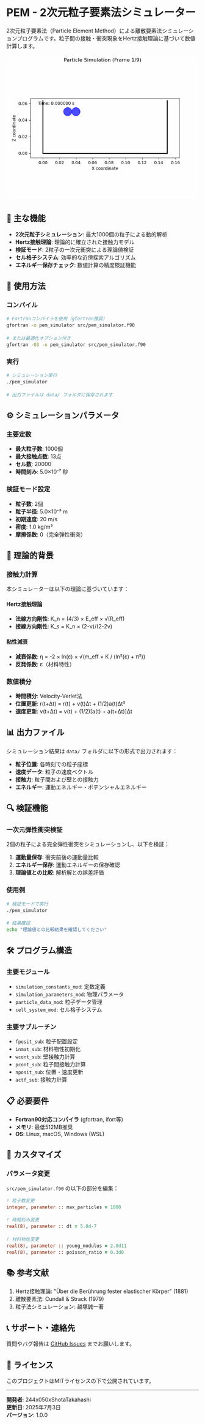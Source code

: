 # PEM - 2次元粒子要素法シミュレーター

2次元粒子要素法（Particle Element Method）による離散要素法シミュレーションプログラムです。粒子間の接触・衝突現象をHertz接触理論に基づいて数値計算します。

![PEM Animation](pem_animation.gif)

## 🔬 主な機能

- **2次元粒子シミュレーション**: 最大1000個の粒子による動的解析
- **Hertz接触理論**: 理論的に確立された接触力モデル
- **検証モード**: 2粒子の一次元衝突による理論値検証
- **セル格子システム**: 効率的な近傍探索アルゴリズム
- **エネルギー保存チェック**: 数値計算の精度検証機能

## 🚀 使用方法

### コンパイル
```bash
# Fortranコンパイラを使用（gfortran推奨）
gfortran -o pem_simulator src/pem_simulator.f90

# または最適化オプション付き
gfortran -O3 -o pem_simulator src/pem_simulator.f90
```

### 実行
```bash
# シミュレーション実行
./pem_simulator

# 出力ファイルは data/ フォルダに保存されます
```

## ⚙️ シミュレーションパラメータ

### 主要定数
- **最大粒子数**: 1000個
- **最大接触点数**: 13点
- **セル数**: 20000
- **時間刻み**: 5.0×10⁻⁷ 秒

### 検証モード設定
- **粒子数**: 2個
- **粒子半径**: 5.0×10⁻³ m
- **初期速度**: 20 m/s
- **密度**: 1.0 kg/m³
- **摩擦係数**: 0（完全弾性衝突）

## 🧮 理論的背景

### 接触力計算
本シミュレーターは以下の理論に基づいています：

#### Hertz接触理論
- **法線方向剛性**: K_n = (4/3) × E_eff × √(R_eff)
- **接線方向剛性**: K_s = K_n × (2-ν)/(2-2ν)

#### 粘性減衰
- **減衰係数**: η = -2 × ln(ε) × √(m_eff × K / (ln²(ε) + π²))
- **反発係数**: ε（材料特性）

### 数値積分
- **時間積分**: Velocity-Verlet法
- **位置更新**: r(t+Δt) = r(t) + v(t)Δt + (1/2)a(t)Δt²
- **速度更新**: v(t+Δt) = v(t) + (1/2)[a(t) + a(t+Δt)]Δt

## 📊 出力ファイル

シミュレーション結果は `data/` フォルダに以下の形式で出力されます：

- **粒子位置**: 各時刻での粒子座標
- **速度データ**: 粒子の速度ベクトル
- **接触力**: 粒子間および壁との接触力
- **エネルギー**: 運動エネルギー・ポテンシャルエネルギー

## 🔍 検証機能

### 一次元弾性衝突検証
2個の粒子による完全弾性衝突をシミュレーションし、以下を検証：

1. **運動量保存**: 衝突前後の運動量比較
2. **エネルギー保存**: 運動エネルギーの保存確認
3. **理論値との比較**: 解析解との誤差評価

### 使用例
```bash
# 検証モードで実行
./pem_simulator

# 結果確認
echo "理論値との比較結果を確認してください"
```

## 🛠️ プログラム構造

### 主要モジュール
- `simulation_constants_mod`: 定数定義
- `simulation_parameters_mod`: 物理パラメータ
- `particle_data_mod`: 粒子データ管理
- `cell_system_mod`: セル格子システム

### 主要サブルーチン
- `fposit_sub`: 粒子配置設定
- `inmat_sub`: 材料物性初期化
- `wcont_sub`: 壁接触力計算
- `pcont_sub`: 粒子間接触力計算
- `nposit_sub`: 位置・速度更新
- `actf_sub`: 接触力計算

## 📋 必要要件

- **Fortran90対応コンパイラ** (gfortran, ifort等)
- **メモリ**: 最低512MB推奨
- **OS**: Linux, macOS, Windows (WSL)

## 🔧 カスタマイズ

### パラメータ変更
`src/pem_simulator.f90` の以下の部分を編集：

```fortran
! 粒子数変更
integer, parameter :: max_particles = 1000

! 時間刻み変更
real(8), parameter :: dt = 5.0d-7

! 材料物性変更
real(8), parameter :: young_modulus = 2.0d11
real(8), parameter :: poisson_ratio = 0.3d0
```

## 📚 参考文献

1. Hertz接触理論: "Über die Berührung fester elastischer Körper" (1881)
2. 離散要素法: Cundall & Strack (1979)
3. 粒子法シミュレーション: 越塚誠一著

## 📞 サポート・連絡先

質問やバグ報告は [GitHub Issues](https://github.com/244x050xShotaTakahashi/PEM/issues) までお願いします。

## 📄 ライセンス

このプロジェクトはMITライセンスの下で公開されています。

---

**開発者**: 244x050xShotaTakahashi  
**更新日**: 2025年7月3日  
**バージョン**: 1.0.0